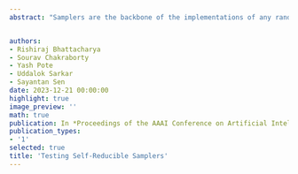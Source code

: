 ```yaml
---
abstract: "Samplers are the backbone of the implementations of any randomised algorithm. Unfortunately, obtaining an efficient algorithm to test the correctness of samplers is very hard to find. Recently, in a series of works, testers like 𝖡𝖺𝗋𝖻𝖺𝗋𝗂𝗄, 𝖳𝖾𝗊, 𝖥𝗅𝖺𝗌𝗁 for testing of some particular kinds of samplers, like CNF-samplers and Horn-samplers, were obtained. But their techniques have a significant limitation because one can not expect to use their methods to test for other samplers, such as perfect matching samplers or samplers for sampling linear extensions in posets. In this paper, we present a new testing algorithm that works for such samplers and can estimate the distance of a new sampler from a known sampler (say, uniform sampler). Testing the identity of distributions is the heart of testing the correctness of samplers. This paper's main technical contribution is developing a new distance estimation algorithm for distributions over high-dimensional cubes using the recently proposed sub-cube conditioning sampling model. Given subcube conditioning access to an unknown distribution $P$, and a known distribution $Q$ defined over ${0,1}^n$, our algorithm 𝖢𝗎𝖻𝖾𝖯𝗋𝗈𝖻𝖾𝖤𝗌𝗍 estimates the variation distance between $P$ and $Q$ within additive error $\zeta$ using $O(n^2/\zeta^4)$ subcube conditional samples from $P$. Following the testing-via-learning paradigm, we also get a tester which distinguishes between the cases when $P$ and $Q$ are $\varepsilon$-close or $\eta$-far in variation distance with probability at least 0.99 using $O(n^2/(\eta−\varepsilon)^4)$ subcube conditional samples. The estimation algorithm in the sub-cube conditioning sampling model helps us to design the first tester for self-reducible samplers."


authors:
- Rishiraj Bhattacharya
- Sourav Chakraborty
- Yash Pote
- Uddalok Sarkar
- Sayantan Sen
date: 2023-12-21 00:00:00
highlight: true
image_preview: ''
math: true
publication: In *Proceedings of the AAAI Conference on Artificial Intelligenc (AAAI)*
publication_types:
- '1'
selected: true
title: 'Testing Self-Reducible Samplers'
---
```

